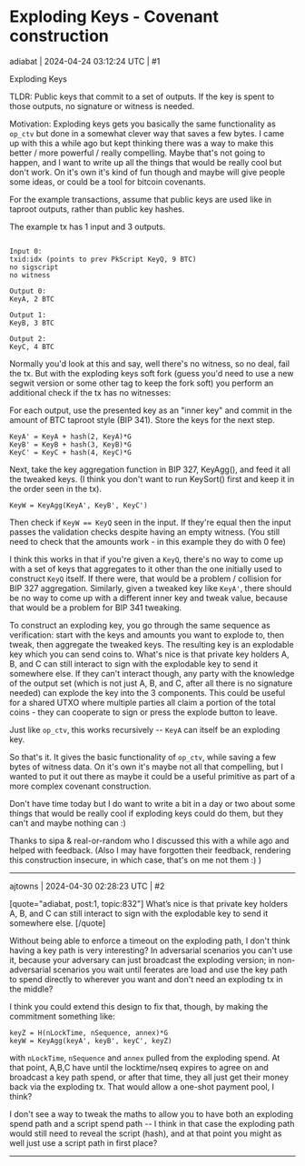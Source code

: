 # Exploding Keys - Covenant construction

adiabat | 2024-04-24 03:12:24 UTC | #1

Exploding Keys

TLDR: Public keys that commit to a set of outputs.  If the key is spent to those outputs, no signature or witness is needed.

Motivation: Exploding keys gets you basically the same functionality as `op_ctv` but done in a somewhat clever way that saves a few bytes.  I came up with this a while ago but kept thinking there was a way to make this better / more powerful / really compelling.  Maybe that's not going to happen, and I want to write up all the things that would be really cool but don't work.  On it's own it's kind of fun though and maybe will give people some ideas, or could be a tool for bitcoin covenants.

For the example transactions, assume that public keys are used like in taproot outputs, rather than public key hashes.

The example tx has 1 input and 3 outputs.

```

Input 0:
txid:idx (points to prev PkScript KeyQ, 9 BTC)
no sigscript
no witness

Output 0:
KeyA, 2 BTC

Output 1:
KeyB, 3 BTC

Output 2:
KeyC, 4 BTC
```

Normally you'd look at this and say, well there's no witness, so no deal, fail the tx.  But with the exploding keys soft fork (guess you'd need to use a new segwit version or some other tag to keep the fork soft) you perform an additional check if the tx has no witnesses:

For each output, use the presented key as an "inner key" and commit in the amount of BTC taproot style (BIP 341).  Store the keys for the next step.

```
KeyA' = KeyA + hash(2, KeyA)*G
KeyB' = KeyB + hash(3, KeyB)*G
KeyC' = KeyC + hash(4, KeyC)*G
```
Next, take the key aggregation function in BIP 327, KeyAgg(), and feed it all the tweaked keys.  (I think you don't want to run KeySort() first and keep it in the order seen in the tx).
```
KeyW = KeyAgg(KeyA', KeyB', KeyC')
```
Then check if `KeyW == KeyQ` seen in the input.  If they're equal then the input passes the validation checks despite having an empty witness.  (You still need to check that the amounts work - in this example they do with 0 fee)

I think this works in that if you're given a `KeyQ`, there's no way to come up with a set of keys that aggregates to it other than the one initially used to construct `KeyQ` itself.  If there were, that would be a problem / collision for BIP 327 aggregation.  Similarly, given a tweaked key like `KeyA'`, there should be no way to come up with a different inner key and tweak value, because that would be a problem for BIP 341 tweaking.

To construct an exploding key, you go through the same sequence as verification: start with the keys and amounts you want to explode to, then tweak, then aggregate the tweaked keys.  The resulting key is an explodable key which you can send coins to.  What's nice is that private key holders A, B, and C can still interact to sign with the explodable key to send it somewhere else.  If they can't interact though, any party with the knowledge of the output set (which is not just A, B, and C, after all there is no signature needed) can explode the key into the 3 components.  This could be useful for a shared UTXO where multiple parties all claim a portion of the total coins - they can cooperate to sign or press the explode button to leave.

Just like `op_ctv`, this works recursively -- `KeyA` can itself be an exploding key.

So that's it.  It gives the basic functionality of `op_ctv`, while saving a few bytes of witness data.  On it's own it's maybe not all that compelling, but I wanted to put it out there as maybe it could be a useful primitive as part of a more complex covenant construction.

Don't have time today but I do want to write a bit in a day or two about some things that would be really cool if exploding keys could do them, but they can't and maybe nothing can :)

Thanks to sipa & real-or-random who I discussed this with a while ago and helped with feedback.  (Also I may have forgotten their feedback, rendering this construction insecure, in which case, that's on me not them :) )

-------------------------

ajtowns | 2024-04-30 02:28:23 UTC | #2

[quote="adiabat, post:1, topic:832"]
What’s nice is that private key holders A, B, and C can still interact to sign with the explodable key to send it somewhere else.
[/quote]

Without being able to enforce a timeout on the exploding path, I don't think having a key path is very interesting? In adversarial scenarios you can't use it, because your adversary can just broadcast the exploding version; in non-adversarial scenarios you wait until feerates are load and use the key path to spend directly to wherever you want and don't need an exploding tx in the middle?

I think you could extend this design to fix that, though, by making the commitment something like:

```raw
keyZ = H(nLockTime, nSequence, annex)*G
keyW = KeyAgg(keyA', keyB', keyC', keyZ)
```

with `nLockTime`, `nSequence` and `annex` pulled from the exploding spend. At that point, A,B,C have until the locktime/nseq expires to agree on and broadcast a key path spend, or after that time, they all just get their money back via the exploding tx. That would allow a one-shot payment pool, I think?

I don't see a way to tweak the maths to allow you to have both an exploding spend path and a script spend path -- I think in that case the exploding path would still need to reveal the script (hash), and at that point you might as well just use a script path in first place?

-------------------------

